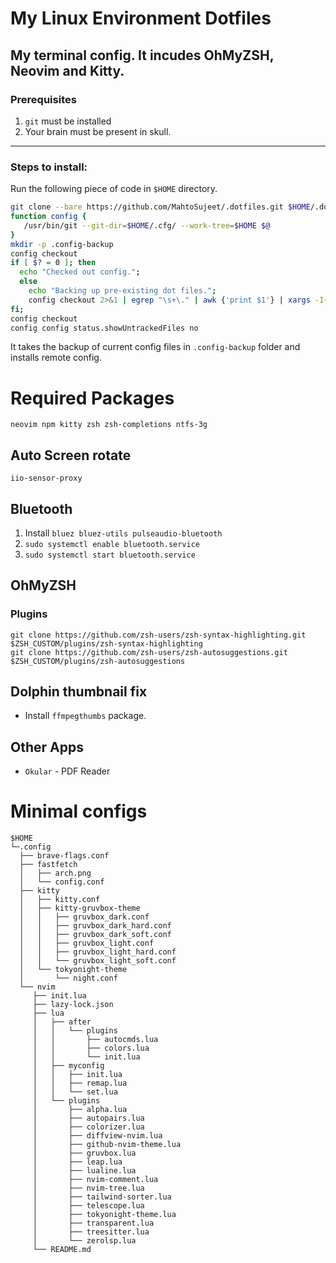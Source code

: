 # My Linux Environment Dotfiles

## My terminal config. It incudes OhMyZSH, Neovim and Kitty.

### Prerequisites
1. `git` must be installed
1. Your brain must be present in skull.

--------------------------------

### Steps to install:

Run the following piece of code in `$HOME` directory.
```bash
git clone --bare https://github.com/MahtoSujeet/.dotfiles.git $HOME/.dotfiles
function config {
   /usr/bin/git --git-dir=$HOME/.cfg/ --work-tree=$HOME $@
}
mkdir -p .config-backup
config checkout
if [ $? = 0 ]; then
  echo "Checked out config.";
  else
    echo "Backing up pre-existing dot files.";
    config checkout 2>&1 | egrep "\s+\." | awk {'print $1'} | xargs -I{} mv {} .config-backup/{}
fi;
config checkout
config config status.showUntrackedFiles no
```
It takes the backup of current config files in `.config-backup` folder and installs remote config.


# Required Packages
```
neovim npm kitty zsh zsh-completions ntfs-3g
```

## Auto Screen rotate
```iio-sensor-proxy```

## Bluetooth
1. Install ```bluez bluez-utils pulseaudio-bluetooth```
1. `sudo systemctl enable bluetooth.service`
1. `sudo systemctl start bluetooth.service`

## OhMyZSH
### Plugins
```
git clone https://github.com/zsh-users/zsh-syntax-highlighting.git $ZSH_CUSTOM/plugins/zsh-syntax-highlighting
git clone https://github.com/zsh-users/zsh-autosuggestions.git $ZSH_CUSTOM/plugins/zsh-autosuggestions
```

## Dolphin thumbnail fix
* Install `ffmpegthumbs` package.

## Other Apps
* `Okular` - PDF Reader


# Minimal configs
```
$HOME
└─.config
  ├── brave-flags.conf
  ├── fastfetch
  │   ├── arch.png
  │   └── config.conf
  ├── kitty
  │   ├── kitty.conf
  │   ├── kitty-gruvbox-theme
  │   │   ├── gruvbox_dark.conf
  │   │   ├── gruvbox_dark_hard.conf
  │   │   ├── gruvbox_dark_soft.conf
  │   │   ├── gruvbox_light.conf
  │   │   ├── gruvbox_light_hard.conf
  │   │   └── gruvbox_light_soft.conf
  │   └── tokyonight-theme
  │       └── night.conf
  └── nvim
     ├── init.lua
     ├── lazy-lock.json
     ├── lua
     │   ├── after
     │   │   └── plugins
     │   │       ├── autocmds.lua
     │   │       ├── colors.lua
     │   │       └── init.lua
     │   ├── myconfig
     │   │   ├── init.lua
     │   │   ├── remap.lua
     │   │   └── set.lua
     │   └── plugins
     │       ├── alpha.lua
     │       ├── autopairs.lua
     │       ├── colorizer.lua
     │       ├── diffview-nvim.lua
     │       ├── github-nvim-theme.lua
     │       ├── gruvbox.lua
     │       ├── leap.lua
     │       ├── lualine.lua
     │       ├── nvim-comment.lua
     │       ├── nvim-tree.lua
     │       ├── tailwind-sorter.lua
     │       ├── telescope.lua
     │       ├── tokyonight-theme.lua
     │       ├── transparent.lua
     │       ├── treesitter.lua
     │       └── zerolsp.lua
     └── README.md
```
